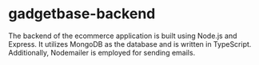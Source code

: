 # gadgetbase-backend
The backend of the ecommerce application is built using Node.js and Express. It utilizes MongoDB as the database and is written in TypeScript. Additionally, Nodemailer is employed for sending emails.
